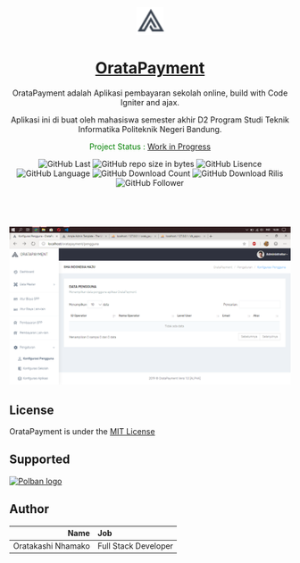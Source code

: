 <p align="center">
  <a href="#">
    <img src="assets/plugins/images/admin-logo-dark.png" alt="OrataPayment logo" width="50" height="50">
		<h1 align="center">OrataPayment</h1>
  </a>
</p>
<p align="center">
  OrataPayment adalah Aplikasi pembayaran sekolah online, build with Code Igniter and ajax. 
</p>
<p align="center">Aplikasi ini di buat oleh mahasiswa semester akhir D2 Program Studi Teknik Informatika Politeknik Negeri Bandung.</p>
<p align="center" style="color:green">
	Project Status : <a href="https://github.com/oratakashi/OrataPayment/commits/master">Work in Progress</a>
</p>
<span align="center">

![GitHub Last](https://img.shields.io/github/last-commit/oratakashi/OrataPayment.svg)
![GitHub repo size in bytes](https://img.shields.io/github/repo-size/oratakashi/OrataPayment.svg)
![GitHub Lisence](https://img.shields.io/github/license/oratakashi/OrataPayment.svg)
![GitHub Language](https://img.shields.io/github/languages/top/oratakashi/OrataPayment.svg)
![GitHub Download Count](https://img.shields.io/github/downloads/oratakashi/OrataPayment/total.svg?label=Jumlah%20Download)
![GitHub Download Rilis](https://img.shields.io/github/release-date/oratakashi/OrataPayment.svg?color=red&label=Tanggal%20Rilis)
![GitHub Follower](https://img.shields.io/github/followers/oratakashi.svg?label=Folow%20Me&style=social)


</span>
<h1></h1>
<br>

![Orata Payment SS](ss.png)

## License
OrataPayment is under the [MIT License](LICENSE)

## Supported 
<p >
  <a href="https://www.polban.ac.id">
    <img src="https://www.polban.ac.id/wp-content/uploads/2017/11/logo-web-polban.png" alt="Polban logo" width="240" height="75">
  </a>
</p>

## Author
Name           | Job
-------------:|:-------------------------
Oratakashi Nhamako     | Full Stack Developer
